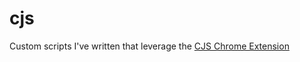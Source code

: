 # cjs
Custom scripts I've written that leverage the [CJS Chrome Extension](https://chrome.google.com/webstore/detail/custom-javascript-for-web/ddbjnfjiigjmcpcpkmhogomapikjbjdk)
